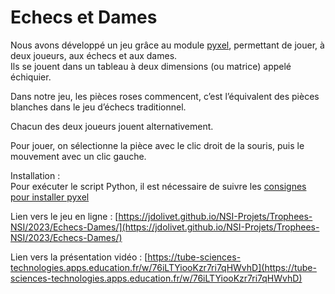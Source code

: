 # Echecs et Dames

Nous avons développé un jeu grâce au module [pyxel](https://github.com/kitao/pyxel/blob/main/docs/README.fr.md), permettant de jouer, à deux joueurs, aux échecs et aux dames.  
Ils se jouent dans un tableau à deux dimensions (ou matrice) appelé échiquier.  

Dans notre jeu, les pièces roses commencent, c’est l’équivalent des pièces blanches dans le jeu d’échecs traditionnel.  

Chacun des deux joueurs jouent alternativement.

Pour jouer, on sélectionne la pièce avec le clic droit de la souris, puis le mouvement avec un clic gauche.

Installation :  
Pour exécuter le script Python, il est nécessaire de suivre les [consignes pour installer pyxel](https://github.com/kitao/pyxel/blob/main/docs/README.fr.md#comment-installer)

Lien vers le jeu en ligne : [https://jdolivet.github.io/NSI-Projets/Trophees-NSI/2023/Echecs-Dames/](https://jdolivet.github.io/NSI-Projets/Trophees-NSI/2023/Echecs-Dames/)

Lien vers la présentation vidéo : [https://tube-sciences-technologies.apps.education.fr/w/76iLTYiooKzr7ri7qHWvhD](https://tube-sciences-technologies.apps.education.fr/w/76iLTYiooKzr7ri7qHWvhD)
